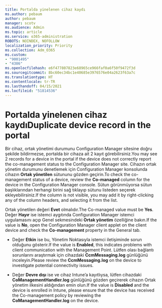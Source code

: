 ```yaml
---
title: Portalda yinelenen cihaz kaydı
ms.author: pebaum
author: pebaum
manager: scotv
ms.audience: Admin
ms.topic: article
ms.service: o365-administration
ROBOTS: NOINDEX, NOFOLLOW
localization_priority: Priority
ms.collection: Adm_O365
ms.custom:
- "9001495"
- "4386"
ms.openlocfilehash: e6f477807823e68965ce966faf0a6f50f9472f3d
ms.sourcegitcommit: 8bc60ec34bc1e40685e3976576e04a2623f63a7c
ms.translationtype: HT
ms.contentlocale: tr-TR
ms.lasthandoff: 04/15/2021
ms.locfileid: "51814536"
---
```

# <a name="duplicate-device-record-in-the-portal"></a><span data-ttu-id="44e89-102">Portalda yinelenen cihaz kaydı</span><span class="sxs-lookup"><span data-stu-id="44e89-102">Duplicate device record in the portal</span></span>

<span data-ttu-id="44e89-103">Bir cihaz, ortak yönetimi durumunu Configuration Manager sitesine doğru şekilde bildirmezse, portalda bir cihaza ait 2 kayıt görebilirsiniz.</span><span class="sxs-lookup"><span data-stu-id="44e89-103">You may see 2 records for a device in the portal if the device does not correctly report the co-management status to the Configuration Manager site.</span></span> <span data-ttu-id="44e89-104">Cihazın ortak yönetim durumunu denetlemek için Configuration Manager konsolunda cihazın **Ortak yönetilen** sütununu gözden geçirin.</span><span class="sxs-lookup"><span data-stu-id="44e89-104">To check the co-management status of a device, review the **Co-managed** column for the device in the Configuration Manager console.</span></span> <span data-ttu-id="44e89-105">Sütun görünmüyorsa sütun başlıklarından herhangi birini sağ tıklayıp sütunu listeden seçerek ekleyebilirsiniz.</span><span class="sxs-lookup"><span data-stu-id="44e89-105">If the column is not visible, you may add it by right-clicking any of the column headers, and selecting it from the list.</span></span>

<span data-ttu-id="44e89-106">Ortak yönetilen değeri **Evet** olmalıdır.</span><span class="sxs-lookup"><span data-stu-id="44e89-106">The Co-managed value must be **Yes**.</span></span> <span data-ttu-id="44e89-107">Değer **Hayır** ise istemci aygıtında Configuration Manager istemci uygulamasını açıp Genel sekmesindeki **Ortak yönetim** özelliğine bakın.</span><span class="sxs-lookup"><span data-stu-id="44e89-107">If the value is **No**, open the Configuration Manager client applet on the client device and check the **Co-management** property in the General tab.</span></span>

- <span data-ttu-id="44e89-108">Değer **Etkin** ise bu, Yönetim Noktasıyla istemci iletişiminde sorun olduğunu gösterir.</span><span class="sxs-lookup"><span data-stu-id="44e89-108">If the value is **Enabled**, this indicates problems with client communication with the Management Point.</span></span> <span data-ttu-id="44e89-109">Lütfen olası bağlantı sorunlarını araştırmak için cihazdaki **CcmMessaging.log** günlüğünü inceleyin.</span><span class="sxs-lookup"><span data-stu-id="44e89-109">Please review the **CcmMessaging.log** on the device to investigate potential connectivity issues.</span></span>

- <span data-ttu-id="44e89-110">Değer **Devre dışı** ise ve cihaz Intune’a kayıtlıysa, lütfen cihazdaki **CoManagementHandler.log** günlüğünü gözden geçirerek cihazın Ortak yönetim ilkesini aldığından emin olun.</span><span class="sxs-lookup"><span data-stu-id="44e89-110">If the value is **Disabled** and the device is enrolled in Intune, please ensure that the device has received the Co-management policy by reviewing the **CoManagementHandler.log** on the device.</span></span>
